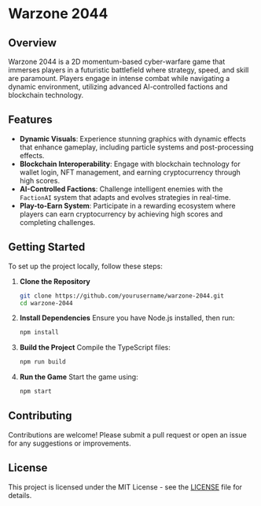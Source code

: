 # Warzone 2044

## Overview
Warzone 2044 is a 2D momentum-based cyber-warfare game that immerses players in a futuristic battlefield where strategy, speed, and skill are paramount. Players engage in intense combat while navigating a dynamic environment, utilizing advanced AI-controlled factions and blockchain technology.

## Features
- **Dynamic Visuals**: Experience stunning graphics with dynamic effects that enhance gameplay, including particle systems and post-processing effects.
- **Blockchain Interoperability**: Engage with blockchain technology for wallet login, NFT management, and earning cryptocurrency through high scores.
- **AI-Controlled Factions**: Challenge intelligent enemies with the `FactionAI` system that adapts and evolves strategies in real-time.
- **Play-to-Earn System**: Participate in a rewarding ecosystem where players can earn cryptocurrency by achieving high scores and completing challenges.

## Getting Started
To set up the project locally, follow these steps:

1. **Clone the Repository**
   ```bash
   git clone https://github.com/yourusername/warzone-2044.git
   cd warzone-2044
   ```

2. **Install Dependencies**
   Ensure you have Node.js installed, then run:
   ```bash
   npm install
   ```

3. **Build the Project**
   Compile the TypeScript files:
   ```bash
   npm run build
   ```

4. **Run the Game**
   Start the game using:
   ```bash
   npm start
   ```

## Contributing
Contributions are welcome! Please submit a pull request or open an issue for any suggestions or improvements.

## License
This project is licensed under the MIT License - see the [LICENSE](LICENSE) file for details.